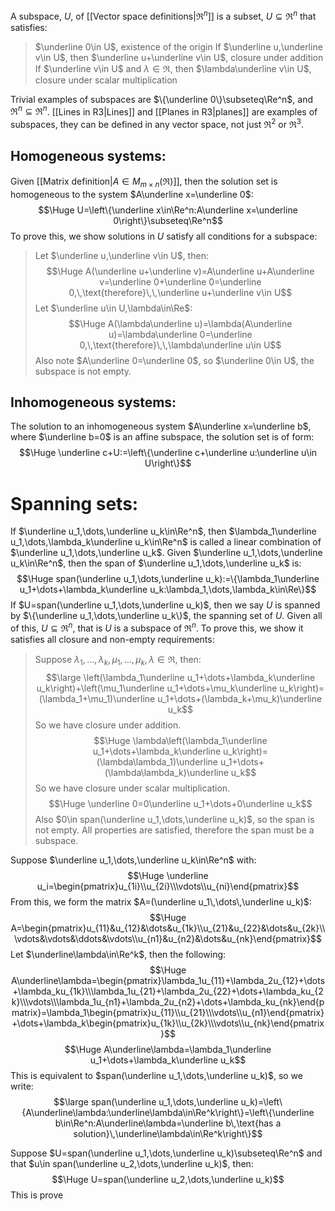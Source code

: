 
A subspace, $U$, of [[Vector space definitions|$\Re^n$]] is a subset, $U\subseteq\Re^n$ that satisfies:
> $\underline 0\in U$, existence of the origin
> If $\underline u,\underline v\in U$, then $\underline u+\underline v\in U$, closure under addition
> If $\underline v\in U$ and $\lambda\in\Re$, then $\lambda\underline v\in U$, closure under scalar multiplication

Trivial examples of subspaces are $\{\underline 0\}\subseteq\Re^n$, and $\Re^n\subseteq\Re^n$. [[Lines in R3|Lines]] and [[Planes in R3|planes]] are examples of subspaces, they can be defined in any vector space, not just $\Re^2$ or $\Re^3$.

## Homogeneous systems:

Given [[Matrix definition|$A\in M_{m\times n}(\Re)$]], then the solution set is homogeneous to the system $A\underline x=\underline 0$:$$\Huge U=\left\{\underline x\in\Re^n:A\underline x=\underline 0\right\}\subseteq\Re^n$$ 
To prove this, we show solutions in $U$ satisfy all conditions for a subspace:
>Let $\underline u,\underline v\in U$, then:$$\Huge A(\underline u+\underline v)=A\underline u+A\underline v=\underline 0+\underline 0=\underline 0,\,\text{therefore}\,\,\underline u+\underline v\in U$$
>Let $\underline u\in U,\lambda\in\Re$:$$\Huge A(\lambda\underline u)=\lambda(A\underline u)=\lambda\underline 0=\underline 0,\,\text{therefore}\,\,\lambda\underline u\in U$$
>Also note $A\underline 0=\underline 0$, so $\underline 0\in U$, the subspace is not empty.

## Inhomogeneous systems:

The solution to an inhomogeneous system $A\underline x=\underline b$, where $\underline b=0$ is an affine subspace, the solution set is of form:$$\Huge \underline c+U:=\left\{\underline c+\underline u:\underline u\in U\right\}$$
# Spanning sets:

If $\underline u_1,\dots,\underline u_k\in\Re^n$, then $\lambda_1\underline u_1,\dots,\lambda_k\underline u_k\in\Re^n$ is called a linear combination of $\underline u_1,\dots,\underline u_k$. Given $\underline u_1,\dots,\underline u_k\in\Re^n$, then the span of $\underline u_1,\dots,\underline u_k$ is:$$\Huge span(\underline u_1,\dots,\underline u_k):=\{\lambda_1\underline u_1+\dots+\lambda_k\underline u_k:\lambda_1,\dots,\lambda_k\in\Re\}$$
If $U=span(\underline u_1,\dots,\underline u_k)$, then we say $U$ is spanned by $\{\underline u_1,\dots,\underline u_k\}$, the spanning set of $U$. Given all of this, $U\subseteq\Re^n$, that is $U$ is a subspace of $\Re^n$. To prove this, we show it satisfies all closure and non-empty requirements:
> Suppose $\lambda_1,\dots,\lambda_k,\mu_1,\dots,\mu_k,\lambda\in\Re$, then:$$\large \left(\lambda_1\underline u_1+\dots+\lambda_k\underline u_k\right)+\left(\mu_1\underline u_1+\dots+\mu_k\underline u_k\right)=(\lambda_1+\mu_1)\underline u_1+\dots+(\lambda_k+\mu_k)\underline u_k$$ So we have closure under addition.
> $$\Huge \lambda\left(\lambda_1\underline u_1+\dots+\lambda_k\underline u_k\right)=(\lambda\lambda_1)\underline u_1+\dots+(\lambda\lambda_k)\underline u_k$$So we have closure under scalar multiplication.$$\Huge \underline 0=0\underline u_1+\dots+0\underline u_k$$
> Also $0\in span(\underline u_1,\dots,\underline u_k)$, so the span is not empty. All properties are satisfied, therefore the span must be a subspace.

Suppose $\underline u_1,\dots,\underline u_k\in\Re^n$ with:$$\Huge \underline u_i=\begin{pmatrix}u_{1i}\\u_{2i}\\\vdots\\u_{ni}\end{pmatrix}$$
From this, we form the matrix $A=(\underline u_1\,\dots\,\underline u_k)$:$$\Huge A=\begin{pmatrix}u_{11}&u_{12}&\dots&u_{1k}\\u_{21}&u_{22}&\dots&u_{2k}\\\vdots&\vdots&\ddots&\vdots\\u_{n1}&u_{n2}&\dots&u_{nk}\end{pmatrix}$$
Let $\underline\lambda\in\Re^k$, then the following:$$\Huge A\underline\lambda=\begin{pmatrix}\lambda_1u_{11}+\lambda_2u_{12}+\dots+\lambda_ku_{1k}\\\lambda_1u_{21}+\lambda_2u_{22}+\dots+\lambda_ku_{2k}\\\vdots\\\lambda_1u_{n1}+\lambda_2u_{n2}+\dots+\lambda_ku_{nk}\end{pmatrix}=\lambda_1\begin{pmatrix}u_{11}\\u_{21}\\\vdots\\u_{n1}\end{pmatrix}+\dots+\lambda_k\begin{pmatrix}u_{1k}\\u_{2k}\\\vdots\\u_{nk}\end{pmatrix}$$$$\Huge A\underline\lambda=\lambda_1\underline u_1+\dots+\lambda_k\underline u_k$$
This is equivalent to $span(\underline u_1,\dots,\underline u_k)$, so we write:$$\large span(\underline u_1,\dots,\underline u_k)=\left\{A\underline\lambda:\underline\lambda\in\Re^k\right\}=\left\{\underline b\in\Re^n:A\underline\lambda=\underline b\,\text{has a solution}\,\underline\lambda\in\Re^k\right\}$$

Suppose $U=span(\underline u_1,\dots,\underline u_k)\subseteq\Re^n$ and that $u\in span(\underline u_2,\dots,\underline u_k)$, then:$$\Huge U=span(\underline u_2,\dots,\underline u_k)$$
This is prove 